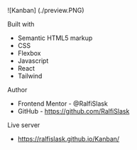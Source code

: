 ![Kanban] (./preview.PNG)


Built with

- Semantic HTML5 markup
- CSS
- Flexbox
- Javascript
- React
- Tailwind

Author

- Frontend Mentor - @RalfiSlask
- GitHub - https://github.com/RalfiSlask

Live server

- https://ralfislask.github.io/Kanban/

